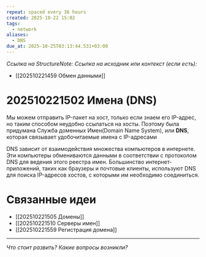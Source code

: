 ```yaml
---
repeat: spaced every 36 hours
created: 2025-10-22 15:02
tags:
  - network
aliases:
  - DNS
due_at: 2025-10-25T03:13:44.531+03:00
---
```

*Ссылка на StructureNote:*
*Ссылка на исходник или контекст (если есть):*
- [[202510221459 Обмен данными]]

# 202510221502 Имена (DNS)

Мы можем отправить IP-пакет на хост, только если знаем его IP-адрес, но таким способом неудобно ссылаться на хосты. Поэтому была придумана Служба доменных Имен(Domain Name System), или **DNS**, которая связывает удобочитаемые имена с IP-адресами

DNS зависит от взаимодействия множества компьютеров в интернете. Эти компьютеры обмениваются данными в соответствии с протоколом DNS для ведения этого реестра имен. Большинство интернет-приложений, таких как браузеры и почтовые клиенты, используют DNS для поиска IP-адресов хостов, с которыми им необходимо соединиться.

# Связанные идеи

- [[202510221505 Домены]]
- [[202510221510 Серверы имен]]
- [[202510221559 Регистрация домена]]

---

*Что стоит развить? Какие вопросы возникли?*
